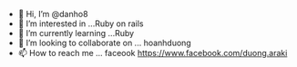 - 👋 Hi, I’m @danho8
- 👀 I’m interested in ...Ruby on rails
- 🌱 I’m currently learning ...Ruby
- 💞️ I’m looking to collaborate on ... hoanhduong
- 📫 How to reach me ... faceook https://www.facebook.com/duong.araki

<!---
danho8/danho8 is a ✨ special ✨ repository because its `README.md` (this file) appears on your GitHub profile.
You can click the Preview link to take a look at your changes.
--->
